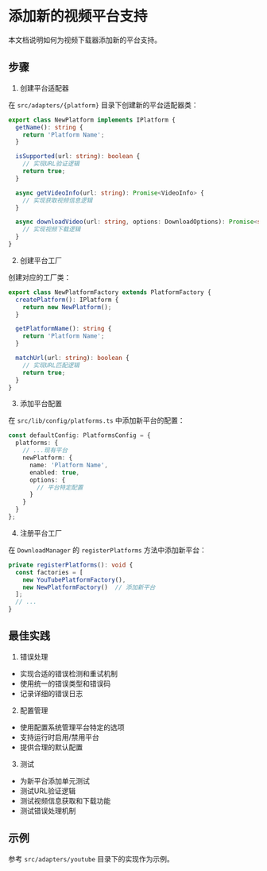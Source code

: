 # 添加新的视频平台支持

本文档说明如何为视频下载器添加新的平台支持。

## 步骤

1. 创建平台适配器

在 `src/adapters/{platform}` 目录下创建新的平台适配器类：

```typescript
export class NewPlatform implements IPlatform {
  getName(): string {
    return 'Platform Name';
  }

  isSupported(url: string): boolean {
    // 实现URL验证逻辑
    return true;
  }

  async getVideoInfo(url: string): Promise<VideoInfo> {
    // 实现获取视频信息逻辑
  }

  async downloadVideo(url: string, options: DownloadOptions): Promise<string> {
    // 实现视频下载逻辑
  }
}
```

2. 创建平台工厂

创建对应的工厂类：

```typescript
export class NewPlatformFactory extends PlatformFactory {
  createPlatform(): IPlatform {
    return new NewPlatform();
  }

  getPlatformName(): string {
    return 'Platform Name';
  }

  matchUrl(url: string): boolean {
    // 实现URL匹配逻辑
    return true;
  }
}
```

3. 添加平台配置

在 `src/lib/config/platforms.ts` 中添加新平台的配置：

```typescript
const defaultConfig: PlatformsConfig = {
  platforms: {
    // ...现有平台
    newPlatform: {
      name: 'Platform Name',
      enabled: true,
      options: {
        // 平台特定配置
      }
    }
  }
};
```

4. 注册平台工厂

在 `DownloadManager` 的 `registerPlatforms` 方法中添加新平台：

```typescript
private registerPlatforms(): void {
  const factories = [
    new YouTubePlatformFactory(),
    new NewPlatformFactory()  // 添加新平台
  ];
  // ...
}
```

## 最佳实践

1. 错误处理
- 实现合适的错误检测和重试机制
- 使用统一的错误类型和错误码
- 记录详细的错误日志

2. 配置管理
- 使用配置系统管理平台特定的选项
- 支持运行时启用/禁用平台
- 提供合理的默认配置

3. 测试
- 为新平台添加单元测试
- 测试URL验证逻辑
- 测试视频信息获取和下载功能
- 测试错误处理机制

## 示例

参考 `src/adapters/youtube` 目录下的实现作为示例。

